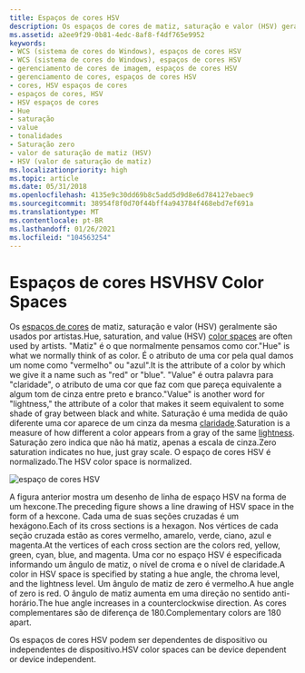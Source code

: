 ```yaml
---
title: Espaços de cores HSV
description: Os espaços de cores de matiz, saturação e valor (HSV) geralmente são usados por artistas.
ms.assetid: a2ee9f29-0b81-4edc-8af8-f4df765e9952
keywords:
- WCS (sistema de cores do Windows), espaços de cores HSV
- WCS (sistema de cores do Windows), espaços de cores HSV
- gerenciamento de cores de imagem, espaços de cores HSV
- gerenciamento de cores, espaços de cores HSV
- cores, HSV espaços de cores
- espaços de cores, HSV
- HSV espaços de cores
- Hue
- saturação
- value
- tonalidades
- Saturação zero
- valor de saturação de matiz (HSV)
- HSV (valor de saturação de matiz)
ms.localizationpriority: high
ms.topic: article
ms.date: 05/31/2018
ms.openlocfilehash: 4135e9c30dd69b8c5add5d9d8e6d784127ebaec9
ms.sourcegitcommit: 38954f8f0d70f44bff4a943784f468ebd7ef691a
ms.translationtype: MT
ms.contentlocale: pt-BR
ms.lasthandoff: 01/26/2021
ms.locfileid: "104563254"
---
```

# <a name="hsv-color-spaces"></a><span data-ttu-id="7c961-117">Espaços de cores HSV</span><span class="sxs-lookup"><span data-stu-id="7c961-117">HSV Color Spaces</span></span>

<span data-ttu-id="7c961-118">Os [espaços de cores](c.md) de matiz, saturação e valor (HSV) geralmente são usados por artistas.</span><span class="sxs-lookup"><span data-stu-id="7c961-118">Hue, saturation, and value (HSV) [color spaces](c.md) are often used by artists.</span></span> <span data-ttu-id="7c961-119">"Matiz" é o que normalmente pensamos como cor.</span><span class="sxs-lookup"><span data-stu-id="7c961-119">"Hue" is what we normally think of as color.</span></span> <span data-ttu-id="7c961-120">É o atributo de uma cor pela qual damos um nome como "vermelho" ou "azul".</span><span class="sxs-lookup"><span data-stu-id="7c961-120">It is the attribute of a color by which we give it a name such as "red" or "blue".</span></span> <span data-ttu-id="7c961-121">"Value" é outra palavra para "claridade", o atributo de uma cor que faz com que pareça equivalente a algum tom de cinza entre preto e branco.</span><span class="sxs-lookup"><span data-stu-id="7c961-121">"Value" is another word for "lightness," the attribute of a color that makes it seem equivalent to some shade of gray between black and white.</span></span> <span data-ttu-id="7c961-122">Saturação é uma medida de quão diferente uma cor aparece de um cinza da mesma [claridade](b.md).</span><span class="sxs-lookup"><span data-stu-id="7c961-122">Saturation is a measure of how different a color appears from a gray of the same [lightness](b.md).</span></span> <span data-ttu-id="7c961-123">Saturação zero indica que não há matiz, apenas a escala de cinza.</span><span class="sxs-lookup"><span data-stu-id="7c961-123">Zero saturation indicates no hue, just gray scale.</span></span> <span data-ttu-id="7c961-124">O espaço de cores HSV é normalizado.</span><span class="sxs-lookup"><span data-stu-id="7c961-124">The HSV color space is normalized.</span></span>

![espaço de cores HSV](images/hsvline.png)

<span data-ttu-id="7c961-126">A figura anterior mostra um desenho de linha de espaço HSV na forma de um hexcone.</span><span class="sxs-lookup"><span data-stu-id="7c961-126">The preceding figure shows a line drawing of HSV space in the form of a hexcone.</span></span> <span data-ttu-id="7c961-127">Cada uma de suas seções cruzadas é um hexágono.</span><span class="sxs-lookup"><span data-stu-id="7c961-127">Each of its cross sections is a hexagon.</span></span> <span data-ttu-id="7c961-128">Nos vértices de cada seção cruzada estão as cores vermelho, amarelo, verde, ciano, azul e magenta.</span><span class="sxs-lookup"><span data-stu-id="7c961-128">At the vertices of each cross section are the colors red, yellow, green, cyan, blue, and magenta.</span></span> <span data-ttu-id="7c961-129">Uma cor no espaço HSV é especificada informando um ângulo de matiz, o nível de croma e o nível de claridade.</span><span class="sxs-lookup"><span data-stu-id="7c961-129">A color in HSV space is specified by stating a hue angle, the chroma level, and the lightness level.</span></span> <span data-ttu-id="7c961-130">Um ângulo de matiz de zero é vermelho.</span><span class="sxs-lookup"><span data-stu-id="7c961-130">A hue angle of zero is red.</span></span> <span data-ttu-id="7c961-131">O ângulo de matiz aumenta em uma direção no sentido anti-horário.</span><span class="sxs-lookup"><span data-stu-id="7c961-131">The hue angle increases in a counterclockwise direction.</span></span> <span data-ttu-id="7c961-132">As cores complementares são de diferença de 180.</span><span class="sxs-lookup"><span data-stu-id="7c961-132">Complementary colors are 180 apart.</span></span>

<span data-ttu-id="7c961-133">Os espaços de cores HSV podem ser dependentes de dispositivo ou independentes de dispositivo.</span><span class="sxs-lookup"><span data-stu-id="7c961-133">HSV color spaces can be device dependent or device independent.</span></span>

 

 




